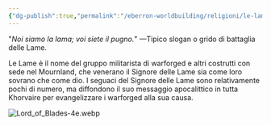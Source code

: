 ```yaml
---
{"dg-publish":true,"permalink":"/eberron-worldbuilding/religioni/le-lame/","noteIcon":"3"}
---
```



"_Noi siamo la lama; voi siete il pugno._" 
—Tipico slogan o grido di battaglia delle Lame. 

Le Lame è il nome del gruppo militarista di warforged e altri costrutti con sede nel Mournland, che venerano il Signore delle Lame sia come loro sovrano che come dio. I seguaci del Signore delle Lame sono relativamente pochi di numero, ma diffondono il suo messaggio apocalittico in tutta Khorvaire per evangelizzare i warforged alla sua causa.

![Lord_of_Blades-4e.webp](/img/user/Assets/Lord_of_Blades-4e.webp)
